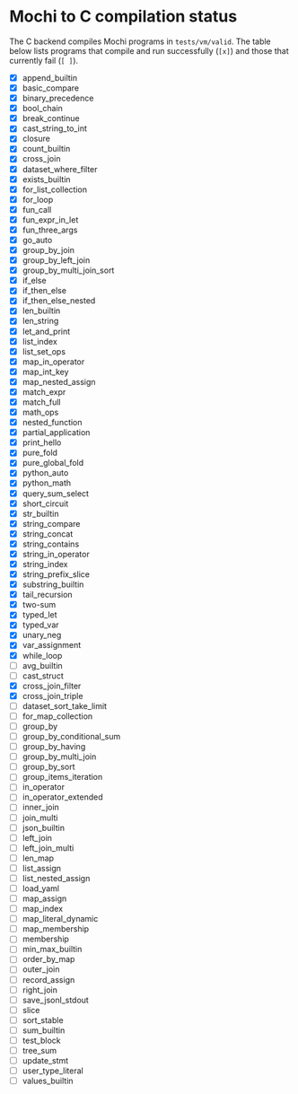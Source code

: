 # Mochi to C compilation status

The C backend compiles Mochi programs in `tests/vm/valid`. The table below lists programs that compile and run successfully (`[x]`) and those that currently fail (`[ ]`).

- [x] append_builtin
- [x] basic_compare
- [x] binary_precedence
- [x] bool_chain
- [x] break_continue
- [x] cast_string_to_int
- [x] closure
- [x] count_builtin
- [x] cross_join
- [x] dataset_where_filter
- [x] exists_builtin
- [x] for_list_collection
- [x] for_loop
- [x] fun_call
- [x] fun_expr_in_let
- [x] fun_three_args
- [x] go_auto
- [x] group_by_join
- [x] group_by_left_join
- [x] group_by_multi_join_sort
- [x] if_else
- [x] if_then_else
- [x] if_then_else_nested
- [x] len_builtin
- [x] len_string
- [x] let_and_print
- [x] list_index
- [x] list_set_ops
- [x] map_in_operator
- [x] map_int_key
- [x] map_nested_assign
- [x] match_expr
- [x] match_full
- [x] math_ops
- [x] nested_function
- [x] partial_application
- [x] print_hello
- [x] pure_fold
- [x] pure_global_fold
- [x] python_auto
- [x] python_math
- [x] query_sum_select
- [x] short_circuit
- [x] str_builtin
- [x] string_compare
- [x] string_concat
- [x] string_contains
- [x] string_in_operator
- [x] string_index
- [x] string_prefix_slice
- [x] substring_builtin
- [x] tail_recursion
- [x] two-sum
- [x] typed_let
- [x] typed_var
- [x] unary_neg
- [x] var_assignment
- [x] while_loop
- [ ] avg_builtin
- [ ] cast_struct
- [x] cross_join_filter
- [x] cross_join_triple
- [ ] dataset_sort_take_limit
- [ ] for_map_collection
- [ ] group_by
- [ ] group_by_conditional_sum
- [ ] group_by_having
- [ ] group_by_multi_join
- [ ] group_by_sort
- [ ] group_items_iteration
- [ ] in_operator
- [ ] in_operator_extended
- [ ] inner_join
- [ ] join_multi
- [ ] json_builtin
- [ ] left_join
- [ ] left_join_multi
- [ ] len_map
- [ ] list_assign
- [ ] list_nested_assign
- [ ] load_yaml
- [ ] map_assign
- [ ] map_index
- [ ] map_literal_dynamic
- [ ] map_membership
- [ ] membership
- [ ] min_max_builtin
- [ ] order_by_map
- [ ] outer_join
- [ ] record_assign
- [ ] right_join
- [ ] save_jsonl_stdout
- [ ] slice
- [ ] sort_stable
- [ ] sum_builtin
- [ ] test_block
- [ ] tree_sum
- [ ] update_stmt
- [ ] user_type_literal
- [ ] values_builtin
